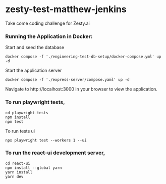 # zesty-test-matthew-jenkins
Take come coding challenge for Zesty.ai


### Running the Application in Docker:

Start and seed the database
```
docker compose -f './engineering-test-db-setup/docker-compose.yml' up -d
```

Start the application server
```
docker compose -f './express-server/compose.yaml' up -d
```

Navigate to http://localhost:3000 in your browser to view the application.


### To run playwright tests,

```
cd playwright-tests
npm install 
npm test
```

To run tests ui
```
npx playwright test --workers 1 --ui
```


### To run the react-ui development server,
```
cd react-ui
npm install --global yarn
yarn install
yarn dev
```


